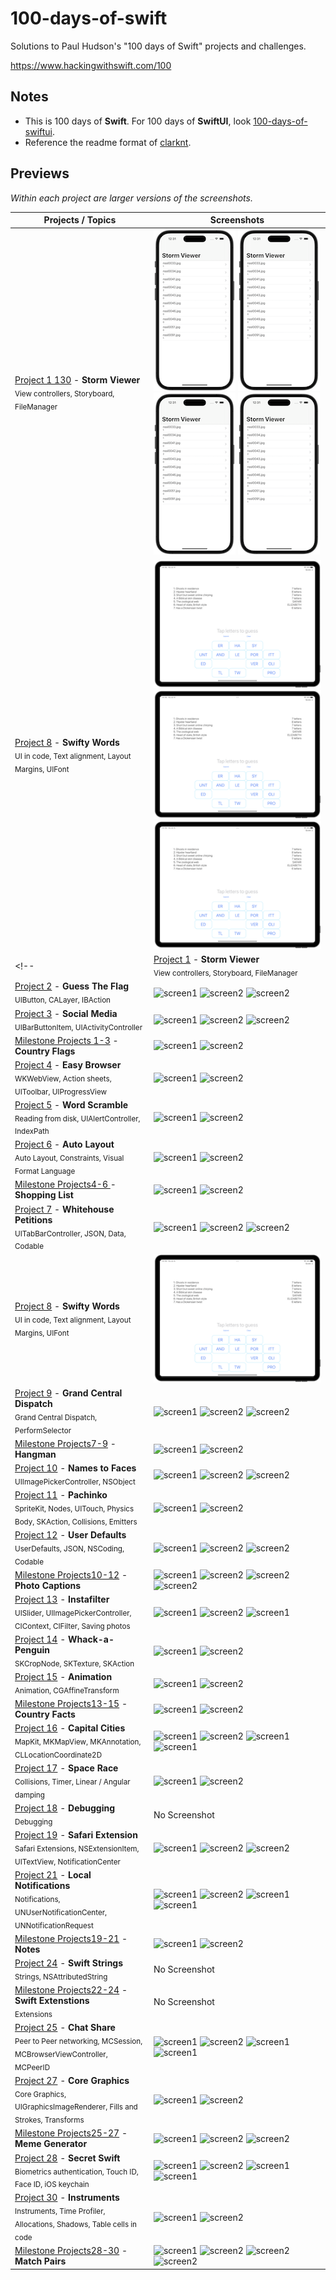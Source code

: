 # 100-days-of-swift

Solutions to Paul Hudson's "100 days of Swift" projects and challenges.

https://www.hackingwithswift.com/100

## Notes
- This is 100 days of **Swift**. For 100 days of **SwiftUI**, look [100-days-of-swiftui](https://github.com/fauzandwip/100-days-of-swiftui). 
- Reference the readme format of [clarknt](https://github.com/clarknt).

## Previews

*Within each project are larger versions of the screenshots.*
<!-- Projects / Topics | Screenshots
---|--- -->
<!-- | [Project 1 150](01_Project1) - __Storm Viewer__ <br/><sub> View controllers, Storyboard, FileManager </sub> | ![screen1](01_Project1/screenshots/small/screen01.png) ![screen2](01_Project1/screenshots/small/screen01.png) ![screen2](01_Project1/screenshots/small/screen01.png) ![screen2](01_Project1/screenshots/small/screen01.png) |
| [Project 1 140](01_Project1) - __Storm Viewer__ <br/><sub> View controllers, Storyboard, FileManager </sub> | ![screen1](01_Project1/screenshots/small/screen01-140.png) ![screen2](01_Project1/screenshots/small/screen01-140.png) ![screen2](01_Project1/screenshots/small/screen01-140.png) ![screen2](01_Project1/screenshots/small/screen01-140.png) |
| [Project 1 120](01_Project1) - __Storm Viewer__ <br/><sub> View controllers, Storyboard, FileManager </sub> | ![screen1](01_Project1/screenshots/small/screen01-120.png) ![screen2](01_Project1/screenshots/small/screen01-120.png) ![screen2](01_Project1/screenshots/small/screen01-120.png) ![screen2](01_Project1/screenshots/small/screen01-120.png) | -->

Projects / Topics  |  Screenshots
--- | ---
| [Project 1 130](01_Project1) - __Storm Viewer__ <br/><sub> View controllers, Storyboard, FileManager </sub> | ![screen1](01_Project1/screenshots/small/screen01-130.png) ![screen2](01_Project1/screenshots/small/screen01-130.png) ![screen2](01_Project1/screenshots/small/screen01-130.png) ![screen2](01_Project1/screenshots/small/screen01-130.png) |
| [Project 8](10_Project8) - __Swifty Words__ <br/><sub> UI in code, Text alignment, Layout Margins, UIFont </sub> | ![screen1](10_Project8/screenshots/small/screen01.png) ![screen1](10_Project8/screenshots/small/screen01.png) ![screen1](10_Project8/screenshots/small/screen01.png) |
<!-- | [Project 1](01_Project1) - __Storm Viewer__ <br/><sub> View controllers, Storyboard, FileManager </sub> | ![screen1](01_Project1/screenshots/small/screen01.png) ![screen2](01_Project1/screenshots/small/screen02.png) ![screen2](01_Project1/screenshots/small/screen03.png) |
| [Project 2](02_Project1) - __Guess The Flag__ <br/><sub> UIButton, CALayer, IBAction </sub> | ![screen1](02_Project2/screenshots/small/screen01.png) ![screen2](02_Project2/screenshots/small/screen02.png) ![screen2](02_Project2/screenshots/small/screen03.png) |
| [Project 3](03_Project3) - __Social Media__ <br/><sub> UIBarButtonItem, UIActivityController </sub> | ![screen1](03_Project3/screenshots/small/screen01.png) ![screen2](03_Project3/screenshots/small/screen02.png) ![screen2](03_Project3/screenshots/small/screen03.png) |
| [Milestone Projects 1-3](04_Milestone-Projects1-3) - __Country Flags__ <br/><sub>  </sub> | ![screen1](04_Milestone-Projects1-3/screenshots/small/screen01.png) ![screen2](04_Milestone-Projects1-3/screenshots/small/screen02.png) |
| [Project 4](05_Project4) - __Easy Browser__ <br/><sub> WKWebView, Action sheets, UIToolbar, UIProgressView </sub> | ![screen1](05_Project4/screenshots/small/screen01.png) ![screen2](05_Project4/screenshots/small/screen02.png) |
| [Project 5](06_Project5) - __Word Scramble__ <br/><sub> Reading from disk, UIAlertController, IndexPath </sub> | ![screen1](06_Project5/screenshots/small/screen01.png) ![screen2](06_Project5/screenshots/small/screen02.png) |
| [Project 6](07_Project6) - __Auto Layout__ <br/><sub> Auto Layout, Constraints, Visual Format Language </sub> | ![screen1](07_Project6/screenshots/small/screen01.png) ![screen2](07_Project6/screenshots/small/screen02.png) |
| [Milestone Projects4-6 ](08_Milestone-Projecst4-6) - __Shopping List__ <br/><sub>  </sub> | ![screen1](08_Milestone-Projects4-6/screenshots/small/screen01.png) ![screen2](08_Milestone-Projects4-6/screenshots/small/screen02.png) |
| [Project 7](09_Project7) - __Whitehouse Petitions__ <br/><sub> UITabBarController, JSON, Data, Codable </sub> | ![screen1](09_Project7/screenshots/small/screen01.png) ![screen2](09_Project7/screenshots/small/screen02.png) ![screen2](09_Project7/screenshots/small/screen03.png) |
| [Project 8](10_Project8) - __Swifty Words__ <br/><sub> UI in code, Text alignment, Layout Margins, UIFont </sub> | ![screen1](10_Project8/screenshots/small/screen01.png) |
| [Project 9](11_Project9) - __Grand Central Dispatch__ <br/><sub> Grand Central Dispatch, PerformSelector </sub> | ![screen1](11_Project9/screenshots/small/screen01.png) ![screen2](11_Project9/screenshots/small/screen02.png) ![screen2](11_Project9/screenshots/small/screen03.png) |
| [Milestone Projects7-9](12_Milestone-Projects7-9) - __Hangman__ <br/><sub>  </sub> | ![screen1](12_Milestone-Projects7-9/screenshots/small/screen01.png) ![screen2](12_Milestone-Projects7-9/screenshots/small/screen02.png) |
| [Project 10](13_Project10) - __Names to Faces__ <br/><sub> UIImagePickerController, NSObject </sub> | ![screen1](13_Project10/screenshots/small/screen01.png) ![screen2](13_Project10/screenshots/small/screen02.png) ![screen2](13_Project10/screenshots/small/screen03.png) |
| [Project 11](14_Project11) - __Pachinko__ <br/><sub> SpriteKit, Nodes, UITouch, Physics Body, SKAction, Collisions, Emitters </sub> | ![screen1](14_Project11/screenshots/small/screen01.png) ![screen2](14_Project11/screenshots/small/screen02.png) |
| [Project 12](15_Project12) - __User Defaults__ <br/><sub> UserDefaults, JSON, NSCoding, Codable </sub> | ![screen1](15_Project12/screenshots/small/screen01.png) ![screen2](15_Project12/screenshots/small/screen02.png) ![screen2](15_Project12/screenshots/small/screen03.png) |
| [Milestone Projects10-12](16_Milestone-Projects10-12) - __Photo Captions__ <br/><sub>  </sub> | ![screen1](16_Milestone-Projects10-12/screenshots/small/screen01.png) ![screen2](16_Milestone-Projects10-12/screenshots/small/screen02.png) ![screen2](16_Milestone-Projects10-12/screenshots/small/screen03.png) ![screen2](16_Milestone-Projects10-12/screenshots/small/screen04.png) |
| [Project 13](17_Project13) - __Instafilter__ <br/><sub> UISlider, UIImagePickerController, CIContext, CIFilter, Saving photos </sub> | ![screen1](17_Project13/screenshots/small/screen01.png) ![screen2](17_Project13/screenshots/small/screen02.png) ![screen1](17_Project13/screenshots/small/screen03.png) |
| [Project 14](18_Project14) - __Whack-a-Penguin__ <br/><sub> SKCropNode, SKTexture, SKAction </sub> | ![screen1](18_Project14/screenshots/small/screen01.png) ![screen2](18_Project14/screenshots/small/screen02.png) |
| [Project 15](19_Project15) - __Animation__ <br/><sub> Animation, CGAffineTransform </sub> | ![screen1](19_Project15/screenshots/small/screen01.png) ![screen2](19_Project15/screenshots/small/screen02.png) |
| [Milestone Projects13-15](20_Milestone-Projects13-15) - __Country Facts__ <br/><sub>  </sub> | ![screen1](20_Milestone-Projects13-15/screenshots/small/screen01.png) ![screen2](20_Milestone-Projects13-15/screenshots/small/screen02.png) |
| [Project 16](21_Project16) - __Capital Cities__ <br/><sub> MapKit, MKMapView, MKAnnotation, CLLocationCoordinate2D </sub> | ![screen1](21_Project16/screenshots/small/screen01.png) ![screen2](21_Project16/screenshots/small/screen02.png) ![screen1](21_Project16/screenshots/small/screen03.png) ![screen1](21_Project16/screenshots/small/screen04.png)|
| [Project 17](22_Project17) - __Space Race__ <br/><sub> Collisions, Timer, Linear / Angular damping </sub> | ![screen1](22_Project17/screenshots/small/screen01.png) ![screen2](22_Project17/screenshots/small/screen02.png) |
| [Project 18](23_Project18) - __Debugging__ <br/><sub> Debugging </sub> | No Screenshot |
| [Project 19](24_Project19) - __Safari Extension__ <br/><sub> Safari Extensions, NSExtensionItem, UITextView, NotificationCenter</sub> | ![screen1](24_Project19/screenshots/small/screen01.png) ![screen2](24_Project19/screenshots/small/screen02.png) ![screen2](24_Project19/screenshots/small/screen03.png) |
| [Project 21](25_Project21) - __Local Notifications__ <br/><sub> Notifications, UNUserNotificationCenter, UNNotificationRequest </sub> | ![screen1](25_Project21/screenshots/small/screen01.png) ![screen2](25_Project21/screenshots/small/screen02.png) ![screen1](25_Project21/screenshots/small/screen03.png) ![screen1](25_Project21/screenshots/small/screen04.png) |
| [Milestone Projects19-21](26_Milestone-Projects19-21) - __Notes__ <br/><sub>  </sub> | ![screen1](26_Milestone-Projects19-21/screenshots/small/screen01.png) ![screen2](26_Milestone-Projects19-21/screenshots/small/screen02.png) |
| [Project 24](27_Project24) - __Swift Strings__ <br/><sub> Strings, NSAttributedString </sub> | No Screenshot |
| [Milestone Projects22-24](28_Milestone-Projects22-24) - __Swift Extenstions__ <br/><sub> Extensions </sub> | No Screenshot |
| [Project 25](29_Project25) - __Chat Share__ <br/><sub> Peer to Peer networking, MCSession, MCBrowserViewController, MCPeerID </sub> | ![screen1](29_Project25/screenshots/small/screen01.png) ![screen2](29_Project25/screenshots/small/screen02.png) ![screen1](29_Project25/screenshots/small/screen03.png) ![screen1](29_Project25/screenshots/small/screen04.png) |
| [Project 27](30_Project27) - __Core Graphics__ <br/><sub> Core Graphics, UIGraphicsImageRenderer, Fills and Strokes, Transforms </sub> | ![screen1](30_Project27/screenshots/small/screen01.png) ![screen2](30_Project27/screenshots/small/screen02.png) |
| [Milestone Projects25-27](31_Milestone-Projects25-27) - __Meme Generator__ <br/><sub>  </sub> | ![screen1](31_Milestone-Projects25-27/screenshots/small/screen01.png) ![screen2](31_Milestone-Projects25-27/screenshots/small/screen02.png) ![screen2](31_Milestone-Projects25-27/screenshots/small/screen03.png) |
| [Project 28](32_Project28) - __Secret Swift__ <br/><sub> Biometrics authentication, Touch ID, Face ID, iOS keychain </sub> | ![screen1](32_Project28/screenshots/small/screen01.png) ![screen2](32_Project28/screenshots/small/screen02.png) ![screen1](32_Project28/screenshots/small/screen03.png) ![screen1](32_Project28/screenshots/small/screen04.png) |
| [Project 30](33_Project30) - __Instruments__ <br/><sub> Instruments, Time Profiler, Allocations, Shadows, Table cells in code </sub> | ![screen1](33_Project30/screenshots/small/screen01.png) ![screen2](33_Project30/screenshots/small/screen02.png) |
| [Milestone Projects28-30](34_Milestone-Projects28-30_self) - __Match Pairs__ <br/><sub>  </sub> | ![screen1](34_Milestone-Projects28-30_self/screenshots/small/screen01.png) ![screen2](34_Milestone-Projects28-30_self/screenshots/small/screen02.png) ![screen2](34_Milestone-Projects28-30_self/screenshots/small/screen03.png) ![screen2](34_Milestone-Projects28-30_self/screenshots/small/screen04.png) | -->
